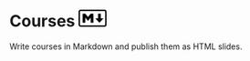 # Courses <img src="./lib/templates/assets/markdown.svg" width=48.75 height=30 alt="MD">

Write courses in Markdown and publish them as HTML slides.
